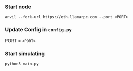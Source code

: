 ### Start node

```
anvil --fork-url https://eth.llamarpc.com --port <PORT>
```

### Update Config in `config.py`

PORT = `<PORT>`

### Start simulating

```
python3 main.py
```
